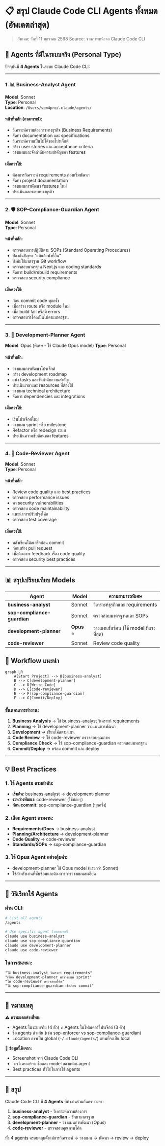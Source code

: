 # 📋 สรุป Claude Code CLI Agents ทั้งหมด (อัพเดตล่าสุด)

> อัพเดต: วันที่ 11 มกราคม 2568
> Source: จากภาพหน้าจอ Claude Code CLI

## 🤖 Agents ที่มีในระบบจริง (Personal Type)

ปัจจุบันมี **4 Agents** ในระบบ Claude Code CLI:

---

### 1. 📊 **Business-Analyst Agent**
**Model**: Sonnet  
**Type**: Personal  
**Location**: `/Users/sem4pro/.claude/agents/`

#### หน้าที่หลัก (คาดการณ์):
- วิเคราะห์ความต้องการทางธุรกิจ (Business Requirements)
- จัดทำ documentation และ specifications
- วิเคราะห์ความเป็นไปได้ของโปรเจ็กต์
- สร้าง user stories และ acceptance criteria
- วางแผนและจัดลำดับความสำคัญของ features

#### เมื่อควรใช้:
- ต้องการวิเคราะห์ requirements ก่อนเริ่มพัฒนา
- จัดทำ project documentation
- วางแผนการพัฒนา features ใหม่
- ประเมินผลกระทบทางธุรกิจ

---

### 2. 🛡️ **SOP-Compliance-Guardian Agent**
**Model**: Sonnet  
**Type**: Personal  

#### หน้าที่หลัก:
- ตรวจสอบการปฏิบัติตาม SOPs (Standard Operating Procedures)
- ป้องกันปัญหา "แก้แล้วพังที่อื่น"
- บังคับใช้มาตรฐาน Git workflow
- ตรวจสอบมาตรฐาน Next.js และ coding standards
- จัดการ build/rebuild requirements
- ตรวจสอบ security compliance

#### เมื่อควรใช้:
- ก่อน commit code ทุกครั้ง
- เมื่อสร้าง route หรือ module ใหม่
- เมื่อ build fail หรือมี errors
- ตรวจสอบว่าโค้ดเป็นไปตามมาตรฐาน

---

### 3. 🚀 **Development-Planner Agent**
**Model**: Opus (พิเศษ - ใช้ Claude Opus model)
**Type**: Personal  

#### หน้าที่หลัก:
- วางแผนการพัฒนาโปรเจ็กต์
- สร้าง development roadmap
- แบ่ง tasks และจัดลำดับความสำคัญ
- ประเมินเวลาและ resources ที่ต้องใช้
- วางแผน technical architecture
- จัดการ dependencies และ integrations

#### เมื่อควรใช้:
- เริ่มโปรเจ็กต์ใหม่
- วางแผน sprint หรือ milestone
- Refactor หรือ redesign ระบบ
- ประเมินความซับซ้อนของ features

---

### 4. 📝 **Code-Reviewer Agent**
**Model**: Sonnet  
**Type**: Personal  

#### หน้าที่หลัก:
- Review code quality และ best practices
- ตรวจสอบ performance issues
- หา security vulnerabilities
- ตรวจสอบ code maintainability
- แนะนำการปรับปรุงโค้ด
- ตรวจสอบ test coverage

#### เมื่อควรใช้:
- หลังเขียนโค้ดเสร็จก่อน commit
- ก่อนสร้าง pull request
- เมื่อต้องการ feedback เรื่อง code quality
- ตรวจสอบ security best practices

---

## 📊 สรุปเปรียบเทียบ Models

| Agent | Model | ความสามารถพิเศษ |
|-------|-------|-----------------|
| **business-analyst** | Sonnet | วิเคราะห์ธุรกิจและ requirements |
| **sop-compliance-guardian** | Sonnet | ตรวจสอบมาตรฐานและ SOPs |
| **development-planner** | **Opus** ⭐ | วางแผนซับซ้อน (ใช้ model ที่แรงที่สุด) |
| **code-reviewer** | Sonnet | Review code quality |

## 🔄 Workflow แนะนำ

```mermaid
graph LR
    A[Start Project] --> B[business-analyst]
    B --> C[development-planner]
    C --> D[Write Code]
    D --> E[code-reviewer]
    E --> F[sop-compliance-guardian]
    F --> G[Commit/Deploy]
```

### ขั้นตอนการทำงาน:
1. **Business Analysis** → ใช้ business-analyst วิเคราะห์ requirements
2. **Planning** → ใช้ development-planner วางแผนการพัฒนา
3. **Development** → เขียนโค้ดตามแผน
4. **Code Review** → ใช้ code-reviewer ตรวจสอบคุณภาพ
5. **Compliance Check** → ใช้ sop-compliance-guardian ตรวจสอบมาตรฐาน
6. **Commit/Deploy** → พร้อม commit และ deploy

---

## 💡 Best Practices

### 1. ใช้ Agents ตามลำดับ:
- **เริ่มต้น**: business-analyst → development-planner
- **ระหว่างพัฒนา**: code-reviewer (ใช้บ่อยๆ)
- **ก่อน commit**: sop-compliance-guardian (ทุกครั้ง)

### 2. เลือก Agent ตามงาน:
- **Requirements/Docs** → business-analyst
- **Planning/Architecture** → development-planner
- **Code Quality** → code-reviewer
- **Standards/SOPs** → sop-compliance-guardian

### 3. ใช้ Opus Agent อย่างคุ้มค่า:
- development-planner ใช้ Opus model (แรงกว่า Sonnet)
- ใช้สำหรับงานที่ซับซ้อนและต้องการการวางแผนละเอียด

---

## 🚀 วิธีเรียกใช้ Agents

### ผ่าน CLI:
```bash
# List all agents
/agents

# Use specific agent (คาดการณ์)
claude use business-analyst
claude use sop-compliance-guardian
claude use development-planner
claude use code-reviewer
```

### ในการสนทนา:
```
"ใช้ business-analyst วิเคราะห์ requirements"
"เรียก development-planner มาวางแผน sprint"
"ให้ code-reviewer ตรวจสอบโค้ด"
"ใช้ sop-compliance-guardian เช็คก่อน commit"
```

---

## 📝 หมายเหตุ

⚠️ **ความแตกต่างที่พบ:**
- Agents ในระบบจริง (4 ตัว) ≠ Agents ในโฟลเดอร์โปรเจ็กต์ (3 ตัว)
- ชื่อ agents ต่างกัน (เช่น sop-enforcer vs sop-compliance-guardian)
- Location อาจเป็น global (`~/.claude/agents/`) แทนที่จะเป็น local

📌 **ข้อมูลนี้อิงจาก:**
- Screenshot จาก Claude Code CLI
- การวิเคราะห์จากชื่อและ model ของแต่ละ agent
- Best practices ทั่วไปในการใช้ agents

---

## 🎯 สรุป

Claude Code CLI มี **4 Agents** ที่ทำงานร่วมกันครบวงจร:
1. **business-analyst** - วิเคราะห์ความต้องการ
2. **sop-compliance-guardian** - รักษามาตรฐาน
3. **development-planner** - วางแผนการพัฒนา (Opus)
4. **code-reviewer** - ตรวจสอบคุณภาพโค้ด

ทั้ง 4 agents ครอบคลุมตั้งแต่การวิเคราะห์ → วางแผน → พัฒนา → review → deploy